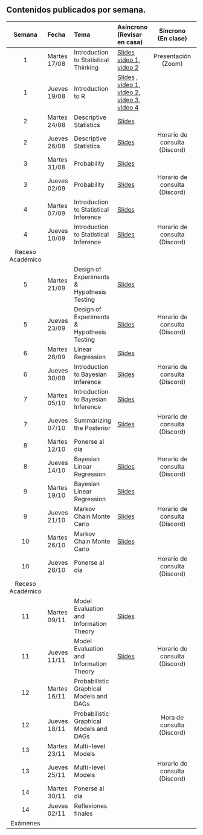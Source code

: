 ## Contenidos publicados por semana.

Semana | Fecha | Tema | Asíncrono (Revisar en casa) | Síncrono (En clase) | Evaluacion 
:------------: | :------------- | :------------- | :------------- | :-------------: | :-------------: 
1 | Martes 17/08 | Introduction to Statistical Thinking | [Slides](https://github.com/dccuchile/CC6104/raw/master/slides/ST-intro.pdf) [video 1](https://youtu.be/X4SqJu6lExM), [video 2](https://youtu.be/YbiQU5TTBX4) |Presentación (Zoom)|
1 | Jueves 19/08 | Introduction to R | [Slides](https://github.com/dccuchile/CC6104/raw/master/slides/ST-R.pdf) , [video 1](https://youtu.be/MbeLD3hWWVo), [video 2](https://youtu.be/9W_eWCy86F4),  [video 3](https://youtu.be/QvFXSw2-1r4), [video 4](https://youtu.be/y4JY7klrbfQ) |  |
2 | Martes 24/08 | Descriptive Statistics | [Slides](https://github.com/dccuchile/CC6104/raw/master/slides/ST-explore.pdf) |  |  
2 | Jueves 26/08 | Descriptive Statistics | [Slides](https://github.com/dccuchile/CC6104/raw/master/slides/ST-explore.pdf) | Horario de consulta (Discord) |
3 | Martes 31/08 | Probability | [Slides](https://github.com/dccuchile/CC6104/raw/master/slides/ST-prob.pdf) | |Tarea 1
3 | Jueves 02/09 | Probability | [Slides](https://github.com/dccuchile/CC6104/raw/master/slides/ST-prob.pdf) | Horario de consulta (Discord) |
4 | Martes 07/09 | Introduction to Statistical Inference | [Slides](https://github.com/dccuchile/CC6104/raw/master/slides/ST-inference.pdf) | |  
4 | Jueves 10/09 | Introduction to Statistical Inference | [Slides](https://github.com/dccuchile/CC6104/raw/master/slides/ST-inference.pdf) | Horario de consulta (Discord) |
Receso Académico | | | | |
5 | Martes 21/09 | Design of Experiments & Hypothesis Testing | [Slides](https://github.com/dccuchile/CC6104/raw/master/slides/ST-hypothesis.pdf) | |Tarea 2
5 | Jueves 23/09 | Design of Experiments & Hypothesis Testing | [Slides](https://github.com/dccuchile/CC6104/raw/master/slides/ST-hypothesis.pdf) | Horario de consulta (Discord) |
6 | Martes 28/09 | Linear Regression | [Slides](https://github.com/dccuchile/CC6104/raw/master/slides/ST-regression.pdf) | |
6 | Jueves 30/09 | Introduction to Bayesian Inference | [Slides](https://github.com/dccuchile/CC6104/raw/master/slides/ST-bayesian.pdf) | Horario de consulta (Discord) |
7 | Martes 05/10 | Introduction to Bayesian Inference | [Slides](https://github.com/dccuchile/CC6104/raw/master/slides/ST-bayesian.pdff) |   |  
7 | Jueves 07/10 | Summarizing the Posterior | [Slides](https://github.com/dccuchile/CC6104/raw/master/slides/ST-posterior.pdf) | Horario de consulta (Discord) |
8 | Martes 12/10 | Ponerse al día |  | |Tarea 3
8 | Jueves 14/10 | Bayesian Linear Regression | [Slides](https://github.com/dccuchile/CC6104/raw/master/slides/ST-bayes_lin.pdf) | Horario de consulta (Discord) |
9 | Martes 19/10 | Bayesian Linear Regression | [Slides](https://github.com/dccuchile/CC6104/raw/master/slides/ST-bayes_lin.pdf) | |
9 | Jueves 21/10 | Markov Chain Monte Carlo | [Slides](https://github.com/dccuchile/CC6104/raw/master/slides/ST-MCMC.pdf) | Horario de consulta (Discord) |
10 | Martes 26/10 | Markov Chain Monte Carlo | [Slides](https://github.com/dccuchile/CC6104/raw/master/slides/ST-MCMC.pdf) | |  
10 | Jueves 28/10 | Ponerse al día |  | Horario de consulta (Discord) |
Receso Académico | | | | |
11 | Martes 09/11 | Model Evaluation and Information Theory | [Slides](https://github.com/dccuchile/CC6104/raw/master/slides/ST-eval.pdf) | |Tarea 4
11 | Jueves 11/11 | Model Evaluation and Information Theory | [Slides](https://github.com/dccuchile/CC6104/raw/master/slides/ST-eval.pdf) | Horario de consulta (Discord) |
12 | Martes 16/11 | Probabilistic Graphical Models and DAGs |  | |
12 | Jueves 18/11 | Probabilistic Graphical Models and DAGs |  | Hora de consulta (Discord) |
13 | Martes 23/11 | Multi-level Models |  | | Tarea 5
13 | Jueves 25/11 | Multi-level Models |  | Horario de consulta (Discord) |
14 | Martes 30/11 | Ponerse al día |  | |
14 | Jueves 02/11 | Reflexiones finales | |  |
Exámenes | | | | |

